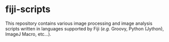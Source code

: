 # fiji-scripts

This repository contains various image processing and image analysis scripts written in languages supported by Fiji (_e.g._ Groovy, Python (Jython), ImageJ Macro, etc...).
